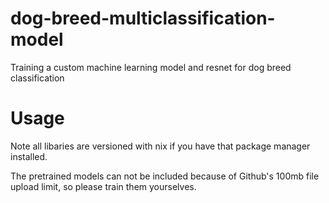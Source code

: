 # dog-breed-multiclassification-model
Training a custom machine learning model and resnet for dog breed classification

# Usage
Note all libaries are versioned with nix if you have that package manager installed.

The pretrained models can not be included because of Github's 100mb file upload limit, so please train them yourselves.
